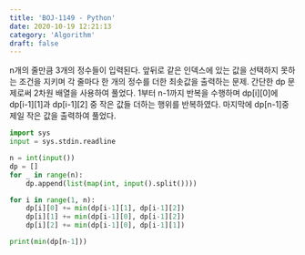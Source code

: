 ```yaml
---
title: 'BOJ-1149 - Python'
date: 2020-10-19 12:21:13
category: 'Algorithm'
draft: false
---
```

n개의 줄만큼 3개의 정수들이 입력된다. 앞뒤로 같은 인덱스에 있는 값을 선택하지 못하는 조건을 지키며 각 줄마다 한 개의 정수를 더한 최솟값을 출력하는 문제. 간단한 dp 문제로써 2차원 배열을 사용하여 풀었다. 1부터 n-1까지 반복을 수행하며 dp[i][0]에 dp[i-1][1]과 dp[i-1][2] 중 작은 값들 더하는 행위를 반복하였다. 마지막에 dp[n-1]중 제일 작은 값을 출력하여 풀었다.
```python
import sys
input = sys.stdin.readline

n = int(input())
dp = []
for _ in range(n):
    dp.append(list(map(int, input().split())))

for i in range(1, n):
    dp[i][0] += min(dp[i-1][1], dp[i-1][2])
    dp[i][1] += min(dp[i-1][0], dp[i-1][2])
    dp[i][2] += min(dp[i-1][0], dp[i-1][1])

print(min(dp[n-1]))

```